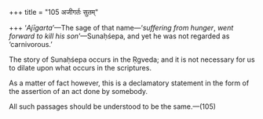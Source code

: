 +++
title = "105 अजीगर्तः सुतम्"

+++
‘*Ajīgarta*’—The sage of that name—‘*suffering from hunger*, *went
forward to* *kill* *his son*’—Sunaḥśepa, and yet he was not regarded as
‘carnivorous.’

The story of Sunaḥśepa occurs in the Ṛgveda; and it is not necessary for
us to dilate upon what occurs in the scriptures.

As a matter of fact however, this is a declamatory statement in the form
of the assertion of an act done by somebody.

All such passages should be understood to be the same.—(105)


